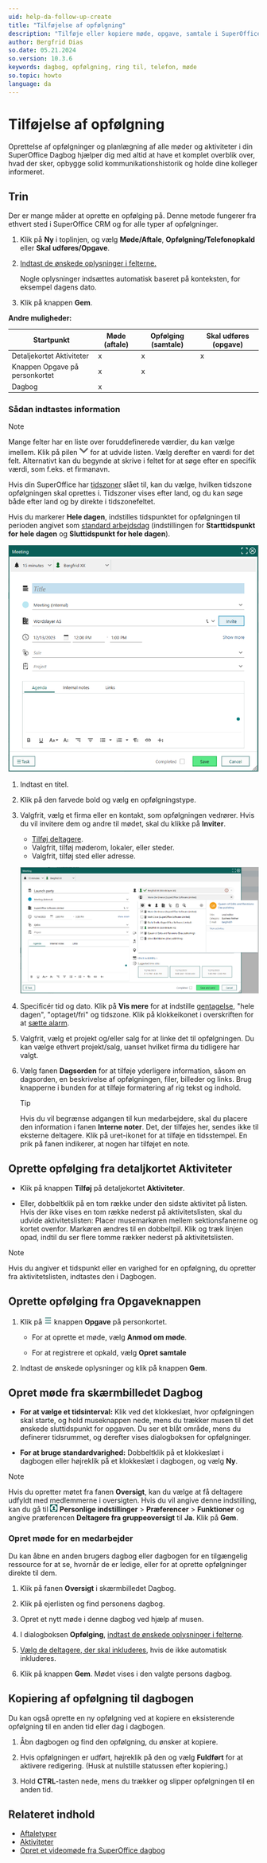 ```yaml
---
uid: help-da-follow-up-create
title: "Tilføjelse af opfølgning"
description: "Tilføje eller kopiere møde, opgave, samtale i SuperOffice"
author: Bergfrid Dias
so.date: 05.21.2024
so.version: 10.3.6
keywords: dagbog, opfølgning, ring til, telefon, møde
so.topic: howto
language: da
---
```


# Tilføjelse af opfølgning

Oprettelse af opfølgninger og planlægning af alle møder og aktiviteter i din SuperOffice Dagbog hjælper dig med altid at have et komplet overblik over, hvad der sker, opbygge solid kommunikationshistorik og holde dine kolleger informeret.

## Trin

Der er mange måder at oprette en opfølging på. Denne metode fungerer fra ethvert sted i SuperOffice CRM og for alle typer af opfølgninger.

1. Klik på **Ny** i toplinjen, og vælg **Møde/Aftale**, **Opfølgning/Telefonopkald** eller **Skal udføres/Opgave**.

2. [Indtast de ønskede oplysninger i felterne.](#fields)

    Nogle oplysninger indsættes automatisk baseret på konteksten, for eksempel dagens dato.

3. Klik på knappen **Gem**.

**Andre muligheder:**

| Startpunkt | Møde (aftale) | Opfølging (samtale) | Skal udføres (opgave) |
|---|---|---|---|
| Detaljekortet Aktiviteter | x | x | x |
| Knappen Opgave på personkortet | x | x | |
| Dagbog | x | | |

### <a id="fields" />Sådan indtastes information

> [!NOTE]
> Mange felter har en liste over foruddefinerede værdier, du kan vælge imellem. Klik på pilen ![ikon][img4] for at udvide listen. Vælg derefter en værdi for det felt. Alternativt kan du begynde at skrive i feltet for at søge efter en specifik værdi, som f.eks. et firmanavn.

Hvis din SuperOffice har [tidszoner][9] slået til, kan du vælge, hvilken tidszone opfølgningen skal oprettes i. Tidszoner vises efter land, og du kan søge både efter land og by direkte i tidszonefeltet.

Hvis du markerer **Hele dagen**, indstilles tidspunktet for opfølgningen til perioden angivet som [standard arbejdsdag][8] (indstillingen for **Starttidspunkt for hele dagen** og **Sluttidspunkt for hele dagen**).

![Opfølgingsdialog -screenshot][img7]

1. Indtast en titel.

1. Klik på den farvede bold og vælg en opfølgningstype.

1. Valgfrit, vælg et firma eller en kontakt, som opfølgningen vedrører. Hvis du vil invitere dem og andre til mødet, skal du klikke på **Inviter**.

    * [Tilføj deltagere][5].
    * Valgfrit, tilføj møderom, lokaler, eller steder.
    * Valgfrit, tilføj sted eller adresse.

    ![Udvidet opfølgingsdialog -screenshot][img8]

1. Specificér tid og dato. Klik på **Vis mere** for at indstille [gentagelse][4], "hele dagen", "optaget/fri" og tidszone. Klik på klokkeikonet i overskriften for at [sætte alarm][3].

1. Valgfrit, vælg et projekt og/eller salg for at linke det til opfølgningen. Du kan vælge ethvert projekt/salg, uanset hvilket firma du tidligere har valgt.

1. Vælg fanen **Dagsorden** for at tilføje yderligere information, såsom en dagsorden, en beskrivelse af opfølgningen, filer, billeder og links. Brug knapperne i bunden for at tilføje formatering af rig tekst og indhold.

    > [!TIP]
    > Hvis du vil begrænse adgangen til kun medarbejdere, skal du placere den information i fanen **Interne noter**. Det, der tilføjes her, sendes ikke til eksterne deltagere. Klik på uret-ikonet for at tilføje en tidsstempel. En prik på fanen indikerer, at nogen har tilføjet en note.

## Oprette opfølging fra detaljkortet Aktiviteter

* Klik på knappen **Tilføj** på detaljekortet **Aktiviteter**.

* Eller, dobbeltklik på en tom række under den sidste aktivitet på listen. Hvis der ikke vises en tom række nederst på aktivitetslisten, skal du udvide aktivitetslisten: Placer musemarkøren mellem sektionsfanerne og kortet ovenfor. Markøren ændres til en dobbeltpil. Klik og træk linjen opad, indtil du ser flere tomme rækker nederst på aktivitetslisten.

> [!NOTE]
> Hvis du angiver et tidspunkt eller en varighed for en opfølgning, du opretter fra aktivitetslisten, indtastes den i Dagbogen.

## Oprette opfølging fra Opgaveknappen

1. Klik på ![ikonet][img3] knappen **Opgave** på personkortet.

    * For at oprette et møde, vælg **Anmod om møde**.

    * For at registrere et opkald, vælg **Opret samtale**

1. Indtast de ønskede oplysninger og klik på knappen **Gem**.

## Opret møde fra skærmbilledet Dagbog

* **For at vælge et tidsinterval:** Klik ved det klokkeslæt, hvor opfølgningen skal starte, og hold museknappen nede, mens du trækker musen til det ønskede sluttidspunkt for opgaven. Du ser et blåt område, mens du definerer tidsrummet, og derefter vises dialogboksen for opfølgninger.

* **For at bruge standardvarighed:** Dobbeltklik på et klokkeslæt i dagbogen eller højreklik på et klokkeslæt i dagbogen, og vælg **Ny**.

> [!NOTE]
> Hvis du opretter møtet fra fanen **Oversigt**, kan du vælge at få deltagere udfyldt med medlemmerne i oversigten. Hvis du vil angive denne indstilling, kan du gå til ![ikon][img1] **Personlige indstillinger** > **Præferencer** > **Funktioner** og angive præferencen **Deltagere fra gruppeoversigt** til **Ja**. Klik på **Gem**.

### <a id="associate" />Opret møde for en medarbejder

Du kan åbne en anden brugers dagbog eller dagbogen for en tilgængelig ressource for at se, hvornår de er ledige, eller for at oprette opfølgninger direkte til dem.

1. Klik på fanen **Oversigt** i skærmbilledet Dagbog.

2. Klik på ejerlisten og find personens dagbog.

3. Opret et nytt møde i denne dagbog ved hjælp af musen.

4. I dialogboksen **Opfølging**, [indtast de ønskede oplysninger i felterne](#fields).

5. [Vælg de deltagere, der skal inkluderes][5], hvis de ikke automatisk inkluderes.

6. Klik på knappen **Gem**. Mødet vises i den valgte persons dagbog.

## <a id="copy" />Kopiering af opfølgning til dagbogen

Du kan også oprette en ny opfølgning ved at kopiere en eksisterende opfølgning til en anden tid eller dag i dagbogen.

1. Åbn dagbogen og find den opfølgning, du ønsker at kopiere.

2. Hvis opfølgningen er udført, højreklik på den og vælg **Fuldført** for at aktivere redigering. (Husk at nulstille statussen efter kopiering.)

3. Hold **CTRL**-tasten nede, mens du trækker og slipper opfølgningen til en anden tid.

## Relateret indhold

* [Aftaletyper][1]
* [Aktiviteter][7]
* [Opret et videomøde fra SuperOffice dagbog][2]

<!-- Referenced links -->
[1]: follow-ups.md
[2]: video-meetings.md
[3]: set-alarm.md
[4]: recurrence/index.md
[5]: invitation/add-attendee.md
[7]: ../../learn/basics/activity.md
[8]: ../../learn/getting-started/preferences.md
[9]: ../../globalization-and-localization/learn/time-zones.md

<!-- Referenced images -->
[img1]: ../../../media/icons/personal-settings-small.png
[img3]: ../../../media/icons/btn-menu.png
[img4]: ../../../../common/icons/dropdown-icon.png
[img7]: ../../../media/loc/en/diary/follow-up-dialog.png
[img8]: ../../../media/loc/en/diary/follow-up-attendees.png
